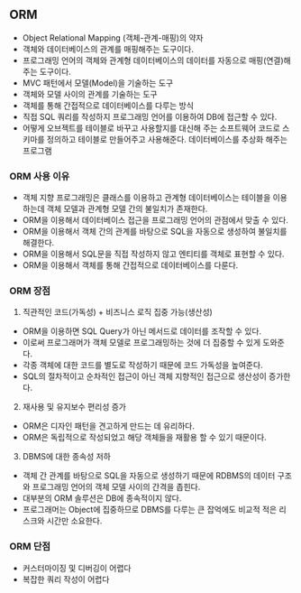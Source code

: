 ## ORM

- Object Relational Mapping (객체-관계-매핑)의 약자
- 객체와 데이터베이스의 관계를 매핑해주는 도구이다.
- 프로그래밍 언어의 객체와 관계형 데이터베이스의 데이터를 자동으로 매핑(연결)해주는 도구이다.
- MVC 패턴에서 모델(Model)을 기술하는 도구
- 객체와 모델 사이의 관계를 기술하는 도구
- 객체를 통해 간접적으로 데이터베이스를 다루는 방식
- 직접 SQL 쿼리를 작성하지 프로그래밍 언어를 이용하여 DB에 접근할 수 있다.
- 어떻게 오브젝트를 테이블로 바꾸고 사용할지를 대신해 주는 소프트웨어 코드로 스키마를 정의하고 테이블로 만들어주고 사용해준다. 데이터베이스를 추상화 해주는 프로그램

### ORM 사용 이유

- 객체 지향 프로그래밍은 클래스를 이용하고 관계형 데이터베이스는 테이블을 이용하는데 객체 모델과 관계형 모델 간의 불일치가 존재한다.
- ORM을 이용해서 데이터베이스 접근을 프로그래밍 언어의 관점에서 맞출 수 있다.
- ORM을 이용해서 객체 간의 관계를 바탕으로 SQL을 자동으로 생성하여 불일치를 해결한다.
- ORM을 이용해서 SQL문을 직접 작성하지 않고 엔티티를 객체로 표현할 수 있다.
- ORM을 이용해서 객체를 통해 간접적으로 데이터베이스를 다룬다.

### ORM 장점

1. 직관적인 코드(가독성) + 비즈니스 로직 집중 가능(생산성)

- ORM을 이용하면 SQL Query가 아닌 메서드로 데이터를 조작할 수 있다.
- 이로써 프로그래머가 객체 모델로 프로그래밍하는 것에 더 집중할 수 있게 도와준다.
- 각종 객체에 대한 코드를 별도로 작성하기 때문에 코드 가독성을 높여준다.
- SQL의 절차적이고 순차적인 접근이 아닌 객체 지향적인 접근으로 생산성이 증가한다.

2. 재사용 및 유지보수 편리성 증가

- ORM은 디자인 패턴을 견고하게 만드는 데 유리하다.
- ORM은 독립적으로 작성되었고 해당 객체들을 재활용 할 수 있기 때문이다.

3. DBMS에 대한 종속성 저하

- 객체 간 관계를 바탕으로 SQL을 자동으로 생성하기 때문에 RDBMS의 데이터 구조와 프로그래밍 언어의 객체 모델 사이의 간격을 좁힌다.
- 대부분의 ORM 솔루션은 DB에 종속적이지 않다.
- 프로그래머는 Object에 집중하므로 DBMS를 다루는 큰 잡억에도 비교적 적은 리스크와 시간만 소요한다.

### ORM 단점

- 커스터마이징 및 디버깅이 어렵다
- 복잡한 쿼리 작성이 어렵다
